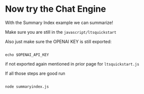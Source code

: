 # Now try the Chat Engine

With the Summary Index example we can summarize!

Make sure you are still in the <code>javascript/ltsquickstart</code>

Also just make sure the OPENAI KEY is still exported: 

```devdocs_run

echo $OPENAI_API_KEY

```

if not exported again mentioned in prior page for <code>ltsquickstart.js</code>


If all those steps are good run


```devdocs_run

node summaryindex.js

```
